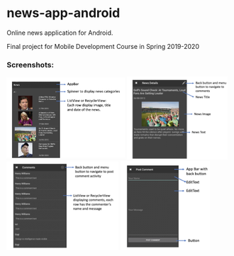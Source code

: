 # news-app-android
Online news application for Android.

Final project for Mobile Development Course in Spring 2019-2020

### Screenshots:
<div display="flex">
  <img src="screenshots/mainpage.png" width=53% />
  <img src="screenshots/newsdetails.png" width=45% /> 
</div>  
<div display="flex">
  <img src="screenshots/comments.png" width=50% />
  <img src="screenshots/commentscreation.png" width=40% />
</div>
